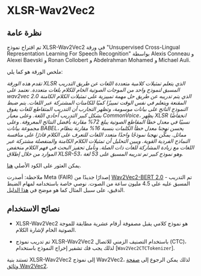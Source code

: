 # XLSR-Wav2Vec2

## نظرة عامة

تم اقتراح نموذج XLSR-Wav2Vec2 في ورقة "Unsupervised Cross-Lingual Representation Learning For Speech Recognition" بواسطة Alexis Conneau و Alexei Baevski و Ronan Collobert و Abdelrahman Mohamed و Michael Auli.

ملخص الورقة هو كما يلي:

*تقدم هذه الورقة XLSR الذي يتعلم تمثيلات كلامية متعددة اللغات عن طريق التدريب المسبق لنموذج واحد من الموجات الصوتية الخام للكلام بلغات متعددة. نعتمد على wav2vec 2.0 الذي يتم تدريبه عن طريق حل مهمة تمييزية على تمثيلات الكلام الكامنة المقنعة ويتعلم في نفس الوقت تمييزًا كميًا للكامنات المشتركة عبر اللغات. يتم ضبط النموذج الناتج على بيانات موسومة، وتظهر التجارب أن التدريب المتقاطع للغات يفوق بشكل كبير التدريب أحادي اللغة. وعلى معيار CommonVoice، يظهر XLSR انخفاضًا نسبيًا في معدل خطأ المقاطع الصوتية يبلغ 72% مقارنة بأفضل النتائج المعروفة. وعلى مجموعة بيانات BABEL، يحسن نهجنا معدل خطأ الكلمات بنسبة 16% مقارنة بنظام مماثل. يمكّن نهجنا نموذجًا واحدًا متعدد اللغات للتعرف على الكلام قادرًا على منافسة النماذج الفردية القوية. ويبين التحليل أن تمثيلات الكلام الكامنة والمنفصلة مشتركة عبر اللغات مع زيادة المشاركة للغات ذات الصلة. ونأمل تحفيز البحث في فهم الكلام منخفض الموارد من خلال إطلاق XLSR-53، وهو نموذج كبير تم تدريبه المسبق على 53 لغة.*

يمكن العثور على الكود الأصلي [هنا](https://github.com/pytorch/fairseq/tree/master/fairseq/models/wav2vec).

ملاحظة: أصدرت Meta (FAIR) إصدارًا جديدًا من [Wav2Vec2-BERT 2.0](https://huggingface.co/docs/transformers/en/model_doc/wav2vec2-bert) - تم التدريب المسبق عليه على 4.5 مليون ساعة من الصوت. نوصي خاصة باستخدامه لمهام الضبط الدقيق، على سبيل المثال كما هو موضح في [هذا الدليل](https://huggingface.co/blog/fine-tune-w2v2-bert).

## نصائح الاستخدام

- XLSR-Wav2Vec2 هو نموذج كلامي يقبل مصفوفة أرقام عشرية مطابقة للموجة الصوتية الخام لإشارة الكلام.

- تم تدريب نموذج XLSR-Wav2Vec2 باستخدام التصنيف الزمني للاتصال (CTC)، لذلك يجب فك تشفير إخراج النموذج باستخدام [`Wav2Vec2CTCTokenizer`].

<Tip>

تستند بنية XLSR-Wav2Vec2 إلى نموذج Wav2Vec2، لذلك يمكن الرجوع إلى [صفحة وثائق Wav2Vec2](wav2vec2).

</Tip>